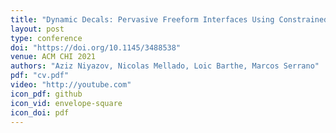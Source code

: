 ```yaml
---
title: "Dynamic Decals: Pervasive Freeform Interfaces Using Constrained Deformable Graphical Elements"
layout: post
type: conference
doi: "https://doi.org/10.1145/3488538"
venue: ACM CHI 2021
authors: "Aziz Niyazov, Nicolas Mellado, Loic Barthe, Marcos Serrano"
pdf: "cv.pdf"
video: "http://youtube.com"
icon_pdf: github
icon_vid: envelope-square
icon_doi: pdf
---
```

